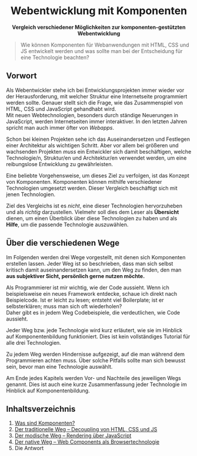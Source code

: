 <h1 align="center">Webentwicklung mit Komponenten</h1>

<p align="center"><b>Vergleich verschiedener Möglichkeiten zur komponenten-gestützten Webentwicklung</b></p>

> Wie können Komponenten für Webanwendungen mit HTML, CSS und JS entwickelt werden und was sollte man bei der Entscheidung für eine Technologie beachten?

## Vorwort

Als Webentwickler stehe ich bei Entwicklungsprojekten immer wieder vor der Herausforderung, mit welcher Struktur eine Internetseite programmiert werden sollte. Genauer stellt sich die Frage, wie das Zusammenspiel von HTML, CSS und JavaScript gehandhabt wird.  
Mit neuen Webtechnologien, besonders durch ständige Neuerungen in JavaScript, werden Internetseiten immer interaktiver. In den letzten Jahren spricht man auch immer öfter von _Webapps_.

Schon bei kleinen Projekten sehe ich das Auseinandersetzen und Festlegen einer Architektur als wichtigen Schritt. Aber vor allem bei größeren und wachsenden Projekten _muss_ ein Entwickler sich damit beschäftigen, welche Technologie/n, Struktur/en und Architektur/en verwendet werden, um eine reibungslose Entwicklung zu gewährleisten.

Eine beliebte Vorgehensweise, um dieses Ziel zu verfolgen, ist das Konzept von Komponenten. Komponenten können mithilfe verschiedener Technologien umgesetzt werden. Dieser Vergleich beschäftigt sich mit jenen Technologien.

Ziel des Vergleichs ist es _nicht_, eine dieser Technologien hervorzuheben und als _richtig_ darzustellen. Vielmehr soll dies dem Leser als **Übersicht** dienen, um einen Überblick über diese Technologien zu haben und als **Hilfe**, um die passende Technologie auszuwählen.

## Über die verschiedenen Wege

Im Folgenden werden drei Wege vorgestellt, mit denen sich Komponenten erstellen lassen. Jeder Weg ist so beschrieben, dass man sich selbst kritisch damit auseinandersetzen kann, um den Weg zu finden, den man **aus subjektiver Sicht, persönlich gerne nutzen möchte.**

Als Programmierer ist mir wichtig, wie der Code aussieht. Wenn ich beispielsweise ein neues Framework entdecke, schaue ich direkt nach Beispielcode. Ist er leicht zu lesen; entsteht viel Boilerplate; ist er selbsterklären; muss man sich oft wiederholen?  
Daher gibt es in jedem Weg Codebeispiele, die verdeutlichen, wie Code aussieht.

Jeder Weg bzw. jede Technologie wird kurz erläutert, wie sie im Hinblick auf Komponentenbildung funktioniert. Dies ist kein vollständiges Tutorial für alle drei Technologien.

Zu jedem Weg werden Hindernisse aufgezeigt, auf die man während dem Programmieren achten muss. Über solche Pitfalls sollte man sich bewusst sein, bevor man eine Technologie auswählt.

Am Ende jedes Kapitels werden Vor- und Nachteile des jeweiligen Wegs genannt. Dies ist auch eine kurze Zusammenfassung jeder Technologie im Hinblick auf Komponentenbildung.

## Inhaltsverzeichnis

1. [Was sind Komponenten?](01-was-sind-komponenten.md)
2. [Der traditionelle Weg – Decoupling von HTML, CSS und JS](02-der-traditionelle-weg.md)
3. [Der modische Weg – Rendering über JavaScript](03-der-modische-weg.md)
4. [Der native Weg – Web Components als Browsertechnologie](04-der-native-weg.md)
5. Die Antwort
